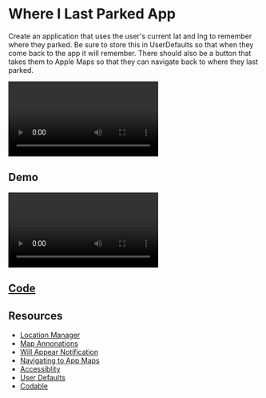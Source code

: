 # Where I Last Parked App

Create an application that uses the user's current lat and lng to remember where they parked.  Be sure to store this in UserDefaults so that when they come back to the app it will remember.  There should also be a button that takes them to Apple Maps so that they can navigate back to where they last parked.

<video controls>
    <source src="https://storage.googleapis.com/noah-education-videos/swiftui/8-where-i-parked.mp4"
            type="video/mp4">
</video>

## Demo

<video controls>
    <source src="https://storage.googleapis.com/noah-education-videos/swiftui/8-quick-demo.mp4"
            type="video/mp4">
</video>


## [Code](https://github.com/phptuts/ios-mini-projects/tree/main/ParkFinder/ParkFinder)


## Resources

- [Location Manager](https://codewithchris.com/swiftui/swiftui-corelocation/)
- [Map Annonations](https://www.hackingwithswift.com/quick-start/swiftui/how-to-show-annotations-in-a-map-view)
- [Will Appear Notification](https://stackoverflow.com/a/70299520)
- [Navigating to App Maps](https://codewithchris.com/swiftui/swiftui-apple-maps/)
- [Accessiblity](https://www.hackingwithswift.com/books/ios-swiftui/identifying-views-with-useful-labels)
- [User Defaults](https://www.hackingwithswift.com/books/ios-swiftui/storing-user-settings-with-userdefaults)
- [Codable](https://www.hackingwithswift.com/articles/119/codable-cheat-sheet)



